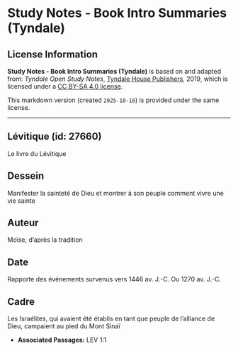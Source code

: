 # Study Notes - Book Intro Summaries (Tyndale)

## License Information

**Study Notes - Book Intro Summaries (Tyndale)** is based on and adapted from: _Tyndale Open Study Notes_, [Tyndale House Publishers](https://tyndaleopenresources.com/), 2019, which is licensed under a [CC BY-SA 4.0 license](https://creativecommons.org/licenses/by-sa/4.0/legalcode.en).

This markdown version (created `2025-10-16`) is provided under the same license.



--------------------------------

## Lévitique (id: 27660)

Le livre du Lévitique

Dessein
-------

Manifester la sainteté de Dieu et montrer à son peuple comment vivre une vie sainte

Auteur
------

Moïse, d’après la tradition

Date
----

Rapporte des événements survenus vers 1446 av. J.\-C. Ou 1270 av. J.\-C.

Cadre
-----

Les Israélites, qui avaient été établis en tant que peuple de l’alliance de Dieu, campaient au pied du Mont Sinaï

* **Associated Passages:** LEV 1:1

